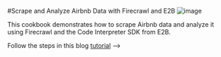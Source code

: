 #Scrape and Analyze Airbnb Data with Firecrawl and E2B
![image](https://github.com/user-attachments/assets/bd31c444-fa85-4d9b-b4e5-055d4fbf46a0)

This cookbook demonstrates how to scrape Airbnb data and analyze it using Firecrawl and the Code Interpreter SDK from E2B.

Follow the steps in this blog [tutorial](https://dev.to/dphenomenal/scrape-and-analyze-airbnb-data-with-firecrawl-and-e2b-1b44-temp-slug-7377019?preview=6c97da8d47cb844558da0822b68d7f14687efb39562510108b8f0b650432ae7558e752b2676d6446b85203362a515c2be71749452708fbfee6c8bd25) —> 

